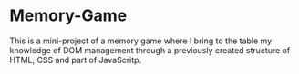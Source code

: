 # Memory-Game
This is a mini-project of a memory game where I bring to the table my knowledge of DOM management through a previously created structure of HTML, CSS and part of JavaScritp. 